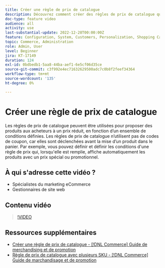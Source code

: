 ```yaml
---
title: Créer une règle de prix de catalogue
description: Découvrez comment créer des règles de prix de catalogue qui proposent des produits aux acheteurs à un prix réduit basé sur un ensemble de conditions définies.
doc-type: feature video
audience: all
activity: use
last-substantial-update: 2022-12-28T00:00:00Z
feature: Configuration, System, Customers, Personalization, Shopping Cart, Price Rules
topic: Commerce, Administration
role: Admin, User
level: Beginner
jira: KT-17149
duration: 124
exl-id: 0bdbedb1-5aa8-44ba-aef1-6e5cf06d35ce
source-git-commit: c3f992e4ec71632629500adc7c0b8f2feef34364
workflow-type: tm+mt
source-wordcount: '135'
ht-degree: 0%

---
```


# Créer une règle de prix de catalogue

Les règles de prix de catalogue peuvent être utilisées pour proposer des produits aux acheteurs à un prix réduit, en fonction d’un ensemble de conditions définies. Les règles de prix de catalogue n’utilisent pas de codes de coupon, car elles sont déclenchées avant la mise d’un produit dans le panier. Par exemple, vous pouvez définir et définir les conditions d&#39;une règle de prix qui, lorsqu&#39;elle est remplie, affiche automatiquement les produits avec un prix spécial ou promotionnel.

## À qui s&#39;adresse cette vidéo ?

- Spécialistes du marketing eCommerce
- Gestionnaires de site web

## Contenu vidéo

>[!VIDEO](https://video.tv.adobe.com/v/343834?quality=12&learn=on)

## Ressources supplémentaires

- [Créer une règle de prix de catalogue - [!DNL Commerce] Guide de merchandising et de promotion](https://experienceleague.adobe.com/docs/commerce-admin/marketing/promotions/catalog-rules/price-rules-catalog-create.html)
- [Règle de prix de catalogue avec plusieurs SKU - [!DNL Commerce] Guide de marchandisage et de promotion](https://experienceleague.adobe.com/docs/commerce-admin/marketing/promotions/catalog-rules/price-rule-multiple-sku.html)
